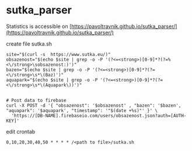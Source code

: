 # sutka_parser


Statistics is accessible on [https://pavoltravnik.github.io/sutka_parser/](https://pavoltravnik.github.io/sutka_parser/)


create file sutka.sh
```
site="$(curl -s  https://www.sutka.eu/)"
obsazenost="$(echo $site | grep -o -P '(?<=<strong>)[0-9]*?(?=%<\/strong>\sobsazenost:)')"
bazen="$(echo $site | grep -o -P '(?<=<strong>)[0-9]*?(?=<\/strong>\s*\(Baz)')"
aquapark="$(echo $site | grep -o -P '(?<=<strong>)[0-9]*?(?=<\/strong>\s*\(Aquapark\))')"


# Post data to firebase
curl -X POST -d '{ "obsazenost": '$obsazenost' , "bazen": '$bazen', "aquapark": '$aquapark', "timestamp": '"$(date +%s)"' }' \
  'https://[DB-NAME].firebaseio.com/users/obsazenost.json?auth=[AUTH-KEY]'
```

edit crontab

```
0,10,20,30,40,50 * * * * /<path to file>/sutka.sh
```
